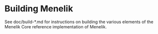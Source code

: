 Building Menelik
=============

See doc/build-*.md for instructions on building the various
elements of the Menelik Core reference implementation of Menelik.

